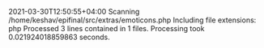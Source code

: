 2021-03-30T12:50:55+04:00
Scanning /home/keshav/epifinal/src/extras/emoticons.php
Including file extensions: php
Processed 3 lines contained in 1 files.
Processing took 0.021924018859863 seconds.
